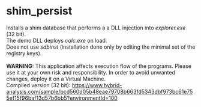 # shim_persist

Installs a shim database that performs a a DLL injection into <i>explorer.exe</i> (32 bit). <br/>
The demo DLL deploys <i>calc.exe</i> on load. </br>
Does not use <i>sdbinst</i> (installation done only by editing the minimal set of the registry keys).</b><br/><br/>
<b>WARNING:</b> This application affects execution flow of the programs. Please use it at your own risk and responsibility. In order to avoid unwanted changes, deploy it on a Virtual Machine.<br/>
Compiled version (32 bit): https://www.hybrid-analysis.com/sample/bcd560d05b48eae79708b663fd5343dbf973bc61e755ef15f96baf13d57b6bb5?environmentId=100
